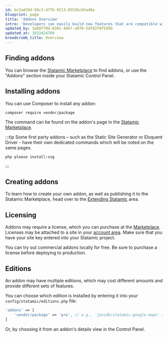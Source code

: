 ```yaml
---
id: bc2ad29d-50c3-47fb-9213-8553bcb5a48a
blueprint: page
title: 'Addons Overview'
intro: 'Developers can easily build new features that are compatible with everyone’s Statamic installations. Addons can then be easily shared or sold to others to let them extend their Statamic installation.'
updated_by: 3a60f79d-8381-4def-a970-5df62f0f5d56
updated_at: 1632424769
breadcrumb_title: Overview
---
```

## Finding addons

You can browse the [Statamic Marketplace](https://statamic.com/addons) to find addons, or use the "Addons" section inside your Statamic Control Panel.

## Installing addons

You can use Composer to install any addon:

``` shell
composer require vendor/package
```

The command can be found on the addon's page in the [Statamic Marketplace](https://statamic.com/addons).

:::tip
Some first party addons – such as the Static Site Generator or Eloquent Driver - have their own dedicated commands which will be noted on the same pages.

```shell
php please install:ssg 
```
:::

## Creating addons

To learn how to create your own addon, as well as publishing it to the Statamic Marketplace, head over to the [Extending Statamic](/extending/addons) area.

## Licensing

Addons may require a license, which you can purchase at the [Marketplace](https://statamic.com/marketplace). Licenses may be attached to a site in your [account area](https://statamic.com/account/sites). Make sure that you have your site key entered into your Statamic project.

You can try out commercial addons locally for free. Be sure to purchase a license before deploying to production.

## Editions

An addon may have multiple editions, which may cost different amounts and provide different sets of features.

You can choose which edition is installed by entering it into your `config/statamic/editions.php` file:

``` php
'addons' => [
    'vendor/package' => 'pro', // e.g., 'jezzdk/statamic-google-maps' => 'pro'
]
```

Or, by choosing it from an addon's details view in the Control Panel.